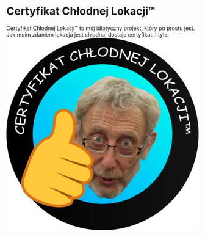# Certyfikat Chłodnej Lokacji™
Certyfikat Chłodnej Lokacji™ to mój idiotyczny projekt, który po prostu jest.
Jak moim zdaniem lokacja jest chłodna, dostaje certyfikat. I tyle.
![Certificate](./certificate.svg)
